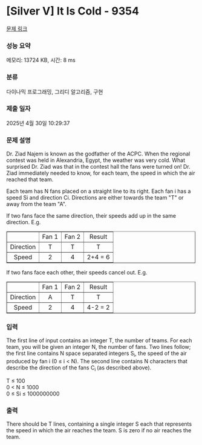 # [Silver V] It Is Cold - 9354 

[문제 링크](https://www.acmicpc.net/problem/9354) 

### 성능 요약

메모리: 13724 KB, 시간: 8 ms

### 분류

다이나믹 프로그래밍, 그리디 알고리즘, 구현

### 제출 일자

2025년 4월 30일 10:29:37

### 문제 설명

<p>Dr. Ziad Najem is known as the godfather of the ACPC. When the regional contest was held in Alexandria, Egypt, the weather was very cold. What surprised Dr. Ziad was that in the contest hall the fans were turned on! Dr. Ziad immediately needed to know, for each team, the speed in which the air reached that team.</p>

<p>Each team has N fans placed on a straight line to its right. Each fan i has a speed Si and direction Ci. Directions are either towards the team "T" or away from the team "A".</p>

<p>If two fans face the same direction, their speeds add up in the same direction. E.g.</p>

<table border="1" cellpadding="1" cellspacing="1" style="width:500px">
	<tbody>
		<tr>
			<td style="text-align: center;"> </td>
			<td style="text-align: center;">Fan 1</td>
			<td style="text-align: center;">Fan 2</td>
			<td style="text-align: center;">Result</td>
		</tr>
		<tr>
			<td style="text-align: center;">Direction</td>
			<td style="text-align: center;">T</td>
			<td style="text-align: center;">T</td>
			<td style="text-align: center;">T</td>
		</tr>
		<tr>
			<td style="text-align: center;">Speed</td>
			<td style="text-align: center;">2</td>
			<td style="text-align: center;">4</td>
			<td style="text-align: center;">2+4 = 6</td>
		</tr>
	</tbody>
</table>

<p>If two fans face each other, their speeds cancel out. E.g.</p>

<div>
<table border="1" cellpadding="1" cellspacing="1" style="width:500px">
	<tbody>
		<tr>
			<td style="text-align: center;"> </td>
			<td style="text-align: center;">Fan 1</td>
			<td style="text-align: center;">Fan 2</td>
			<td style="text-align: center;">Result</td>
		</tr>
		<tr>
			<td style="text-align: center;">Direction</td>
			<td style="text-align: center;">A</td>
			<td style="text-align: center;">T</td>
			<td style="text-align: center;">T</td>
		</tr>
		<tr>
			<td style="text-align: center;">Speed</td>
			<td style="text-align: center;">2</td>
			<td style="text-align: center;">4</td>
			<td style="text-align: center;">4-2 = 2</td>
		</tr>
	</tbody>
</table>
</div>

### 입력 

 <p>The first line of input contains an integer T, the number of teams. For each team, you will be given an integer N, the number of fans. Two lines follow; the first line contains N space separated integers S<sub>i</sub>, the speed of the air produced by fan i (0 ≤ i < N). The second line contains N characters that describe the direction of the fans C<sub>i </sub>(as described above).</p>

<p>T ≤ 100<br>
0 < N ≤ 1000<br>
0 ≤ Si ≤ 1000000000</p>

### 출력 

 <p>There should be T lines, containing a single integer S each that represents the speed in which the air reaches the team. S is zero if no air reaches the team.</p>

